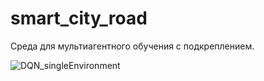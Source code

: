 # smart_city_road
 Среда для мультиагентного обучения с подкреплением.

 
![DQN_singleEnvironment](https://github.com/egormorgunov/smart_city_road/assets/108347547/c55a23dd-3ba0-4156-b26f-2ec49b55ee25)
